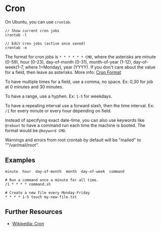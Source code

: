 # Cron #


On Ubuntu, you can use `crontab`.

    // Show current cron jobs
    crontab -l

    // Edit cron jobs (active once saved)
    crontab -e

The format for cron jobs is `* * * * * * CMD`, where the asterisks are minute (0-59), hour (0-23), day-of-month (0-31), month-of-year (1-12), day-of-week(1-7, where 1=Monday), year (YYYY). If you don't care about the value for a field, then leave as asterisks. More info: [Cron Format](http://www.nncron.ru/help/EN/working/cron-format.htm)

To have multiple times for a field, use a comma, no space. Ex: 0,30 for job at 0 minutes and 30 minutes.

To have a range, use a hyphen. Ex: `1-5` for weekdays.

To have a repeating interval use a forward slash, then the time interval. Ex: `/1` for every minute or every hour depending on field.

Instead of specifying exact date-time, you can also use keywords like `@reboot` to have a command run each time the machine is booted. The format would be `@keyword CMD`.

Warnings and errors from root crontab by default will be "mailed" to ""/var/mail/root".


## Examples ##

    minute  hour  day-of-month  month  day-of-week  command
    
    # Run a command once a minute for all time.
    /1 * * * * command.sh
    
    # Create a new file every Monday-Friday
    * * * * 1-5 touch my-new-file.txt



## Further Resources ##
- [Wikipedia: Cron](https://en.wikipedia.org/wiki/Cron)

